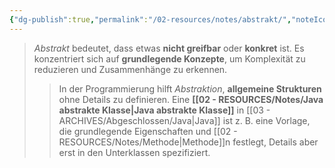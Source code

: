 ```yaml
---
{"dg-publish":true,"permalink":"/02-resources/notes/abstrakt/","noteIcon":"","updated":"2024-11-13T09:30:38.000+01:00"}
---
```


>_Abstrakt_ bedeutet, dass etwas **nicht greifbar** oder **konkret** ist. 
>Es konzentriert sich auf **grundlegende Konzepte**, um Komplexität zu reduzieren und Zusammenhänge zu erkennen.
>>In der Programmierung hilft _Abstraktion_, **allgemeine Strukturen** ohne Details zu definieren. Eine **[[02 - RESOURCES/Notes/Java abstrakte Klasse\|Java abstrakte Klasse]]** in [[03 - ARCHIVES/Abgeschlossen/Java\|Java]] ist z. B. eine Vorlage, die grundlegende Eigenschaften und [[02 - RESOURCES/Notes/Methode\|Methode]]n festlegt, Details aber erst in den Unterklassen spezifiziert.